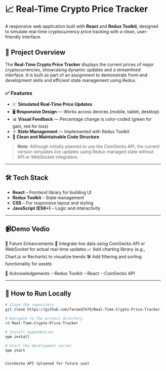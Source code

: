 # 📈 Real-Time Crypto Price Tracker

A responsive web application built with **React** and **Redux Toolkit**, designed to simulate real-time cryptocurrency price tracking with a clean, user-friendly interface.

## 🚀 Project Overview

The **Real-Time Crypto Price Tracker** displays the current prices of major cryptocurrencies, showcasing dynamic updates and a streamlined interface. It is built as part of an assignment to demonstrate front-end development skills and efficient state management using Redux.

### ✅ Features

- 💹 **Simulated Real-Time Price Updates**
- 🖥️ **Responsive Design** — Works across devices (mobile, tablet, desktop)
- 📊 **Visual Feedback** — Percentage change is color-coded (green for gain, red for loss)
- ⚛️ **State Management** — Implemented with Redux Toolkit
- 🧪 **Clean and Maintainable Code Structure**

> **Note**: Although initially planned to use the CoinGecko API, the current version simulates live updates using Redux-managed state without API or WebSocket integration.

---

## 🛠️ Tech Stack

- **React** – Frontend library for building UI
- **Redux Toolkit** – State management
- **CSS** – For responsive layout and styling
- **JavaScript (ES6+)** – Logic and interactivity

---

## 📹Demo Vedio





📌 Future Enhancements
🔌 Integrate live data using CoinGecko API or WebSocket for actual real-time updates
📈 Add charting library (e.g., Chart.js or Recharts) to visualize trends
🛠 Add filtering and sorting functionality for assets

🤝 Acknowledgements
    --Redux Toolkit
    --React
    --CoinGecko API

---

## 🚦 How to Run Locally

```bash
# Clone the repository
git clone https://github.com/fareed7479/Real-Time-Crypto-Price-Tracker.git

# Navigate to the project directory
cd Real-Time-Crypto-Price-Tracker

# Install dependencies
npm install

# Start the development server
npm start


CoinGecko API (planned for future use)





